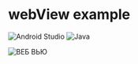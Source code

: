 # webView example
![Android Studio](https://img.shields.io/badge/Android%20Studio-3DDC84.svg?style=for-the-badge&logo=android-studio&logoColor=white)
![Java](https://img.shields.io/badge/java-%23ED8B00.svg?style=for-the-badge&logo=java&logoColor=white)

![ВЕБ ВЬЮ](https://user-images.githubusercontent.com/58209188/179417471-a88cd3ce-c466-4c0c-8d66-40cef903d93e.png)
